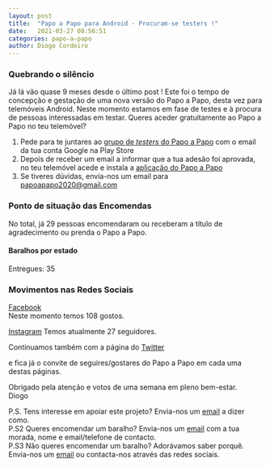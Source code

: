 ```yaml
---
layout: post
title:  "Papo a Papo para Android - Procuram-se testers !"
date:   2021-03-27 08:56:51
categories: papo-a-papo
author: Diogo Cordeiro 
---
```


### Quebrando o silêncio

Já lá vão quase 9 meses desde o último post !
Este foi o tempo de concepção e gestação de uma nova versão do Papo a Papo, desta vez para telemóveis Android.
Neste momento estamos em fase de testes e à procura de pessoas interessadas em testar.
Queres aceder gratuitamente ao Papo a Papo no teu telemóvel?

1. Pede para te juntares ao [grupo de *testers* do Papo a Papo][grupo-google] com o email da tua conta Google na Play Store
2. Depois de receber um email a informar que a tua adesão foi aprovada, no teu telemóvel acede e instala a [aplicação do Papo a Papo][play-store]
3. Se tiveres dúvidas, envia-nos um email para [papoapapo2020@gmail.com][papo-a-papo-email]
					
  
### Ponto de situação das Encomendas

No total, já 29 pessoas encomendaram ou receberam a título de agradecimento ou prenda o Papo a Papo.

#### Baralhos por estado

Entregues: 35  


### Movimentos nas Redes Sociais

[Facebook][papo-a-papo-fb]  
Neste momento temos 108 gostos.  

[Instagram][papo-a-papo-insta]
Temos atualmente 27 seguidores.


Continuamos também com a página do [Twitter][papo-a-papo-twt]  

e fica já o convite de seguires/gostares do Papo a Papo em cada uma destas páginas.



Obrigado pela atenção e votos de uma semana em pleno bem-estar.  
Diogo
  
P.S. Tens interesse em apoiar este projeto? Envia-nos um [email][papo-a-papo-email] a dizer como.  
P.S2 Queres encomendar um baralho? Envia-nos um [email][papo-a-papo-email] com a tua morada, nome e email/telefone de contacto.  
P.S3 Não queres encomendar um baralho? Adorávamos saber porquê. Envia-nos um [email][papo-a-papo-email] ou contacta-nos através das redes sociais.

[proposito-principios]: /papo-a-papo/lancamento/2020/06/07/Proposito-Principios-Caracteristicas-e-Forma-de-Jogar.html
[historia-e-agradecimentos]: /papo-a-papo/lancamento/2020/05/24/Historia-e-Agradecimentos.html
[papo-a-papo-jogo]: /game/jogo.html
[papo-a-papo-site]: https://www.papoapapo.com
[papo-a-papo-fb]: https://facebook.com/papoapapo2020
[papo-a-papo-insta]: https://instagram.com/papoapapo2020
[papo-a-papo-twt]: https://twitter.com/papoapapo
[papo-a-papo-email]:mailto:papoapapo2020@gmail.com
[grupo-google]: https://groups.google.com/g/papoapapo_testers/ 
[play-store]: https://play.google.com/store/apps/details?id=com.papoapapo

